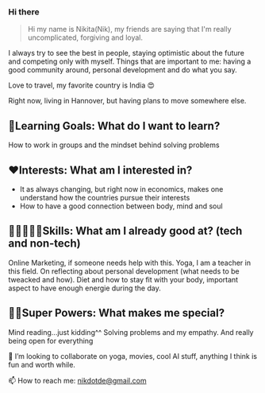 ### Hi there

<!--
**username/username** is a ✨ _special_ ✨ repository because its `AboutMe.md` (this file) appears on your GitHub profile.
-->

> Hi my name is Nikita(Nik),
my friends are saying that I'm really uncomplicated, forgiving and loyal.

I always try to see the best in people, staying optimistic about the future and competing only with myself. Things that are important to me: having a good community around, personal development and do what you say.

Love to travel, my favorite country is India 😍

Right now, living in Hannover, but having plans to move somewhere else.

## 🎯Learning Goals: What do I want to learn?
How to work in groups and the mindset behind solving problems

## ❤️Interests: What am I interested in?
- It as always changing, but right now in economics, makes one understand how the countries pursue their interests
- How to have a good connection between body, mind and soul

## 👩🏾‍🤝‍👨🏼Skills: What am I already good at? (tech and non-tech)
Online Marketing, if someone needs help with this. Yoga, I am a teacher in this field. On reflecting about personal development (what needs to be tweacked and how). Diet and how to stay fit with your body, important aspect to have enough energie during the day.

## 💪🏽Super Powers: What makes me special?
Mind reading...just kidding^^ Solving problems and my empathy. And really being open for everything


👯 I’m looking to collaborate on yoga, movies, cool AI stuff, anything I think is fun and worth while.

📫 How to reach me: nikdotde@gmail.com
